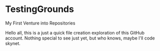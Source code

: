 # TestingGrounds
My First Venture into Repositories


Hello all, this is a just a quick file creation exploration of this GitHub account. Nothing special to see just yet, but who knows, maybe I'll code skynet.
